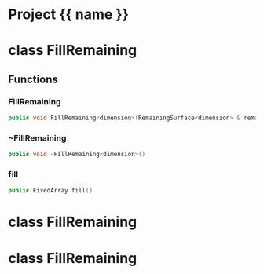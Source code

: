 <script setup>
import {useRoute} from 'vitepress'
const {path} = useRoute()
const tokens = path.split('/')
const words = tokens[2].split('-');
for (let i = 0; i < words.length; i++) {
    words[i] = words[i].charAt(0).toUpperCase() + words[i].slice(1);
    words[i] = words[i].replace('geode', 'Geode')
}
const name = words.join('-');
</script>
# Project {{ name }}

# class FillRemaining


## Functions

### FillRemaining

```cpp
public void FillRemaining<dimension>(RemainingSurface<dimension> & remaining)
```


### ~FillRemaining

```cpp
public void ~FillRemaining<dimension>()
```


### fill

```cpp
public FixedArray fill()
```




# class FillRemaining


# class FillRemaining


